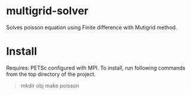 # multigrid-solver

Solves poisson equation using Finite difference with Mutigrid method.

# Install

Requires: PETSc configured with MPI. To install, run following commands from the top directory of the project.

> mkdir obj
> make poisson
